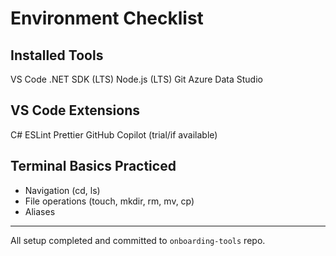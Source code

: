 # Environment Checklist

## Installed Tools
 VS Code
.NET SDK (LTS)
 Node.js (LTS)
 Git
 Azure Data Studio

## VS Code Extensions
C#
ESLint
Prettier
GitHub Copilot (trial/if available)

## Terminal Basics Practiced
- Navigation (cd, ls)
- File operations (touch, mkdir, rm, mv, cp)
- Aliases

---
 All setup completed and committed to `onboarding-tools` repo.
